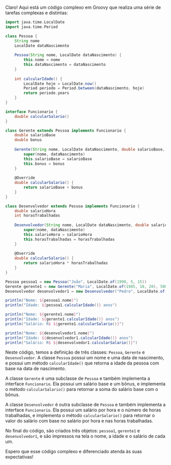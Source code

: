 Claro! Aqui está um código complexo em Groovy que realiza uma série de tarefas complexas e distintas:

```groovy
import java.time.LocalDate
import java.time.Period

class Pessoa {
    String nome
    LocalDate dataNascimento
    
    Pessoa(String nome, LocalDate dataNascimento) {
        this.nome = nome
        this.dataNascimento = dataNascimento
    }
    
    int calcularIdade() {
        LocalDate hoje = LocalDate.now()
        Period periodo = Period.between(dataNascimento, hoje)
        return periodo.years
    }
}

interface Funcionario {
    double calcularSalario()
}

class Gerente extends Pessoa implements Funcionario {
    double salarioBase
    double bonus
    
    Gerente(String nome, LocalDate dataNascimento, double salarioBase, double bonus) {
        super(nome, dataNascimento)
        this.salarioBase = salarioBase
        this.bonus = bonus
    }
    
    @Override
    double calcularSalario() {
        return salarioBase + bonus
    }
}

class Desenvolvedor extends Pessoa implements Funcionario {
    double salarioHora
    int horasTrabalhadas
    
    Desenvolvedor(String nome, LocalDate dataNascimento, double salarioHora, int horasTrabalhadas) {
        super(nome, dataNascimento)
        this.salarioHora = salarioHora
        this.horasTrabalhadas = horasTrabalhadas
    }
    
    @Override
    double calcularSalario() {
        return salarioHora * horasTrabalhadas
    }
}

Pessoa pessoa1 = new Pessoa("João", LocalDate.of(1990, 5, 15))
Gerente gerente1 = new Gerente("Maria", LocalDate.of(1985, 10, 20), 5000, 1000)
Desenvolvedor desenvolvedor1 = new Desenvolvedor("Pedro", LocalDate.of(1995, 12, 8), 50, 160)

println("Nome: ${pessoa1.nome}")
println("Idade: ${pessoa1.calcularIdade()} anos")

println("Nome: ${gerente1.nome}")
println("Idade: ${gerente1.calcularIdade()} anos")
println("Salário: R$ ${gerente1.calcularSalario()}")

println("Nome: ${desenvolvedor1.nome}")
println("Idade: ${desenvolvedor1.calcularIdade()} anos")
println("Salário: R$ ${desenvolvedor1.calcularSalario()}")
```

Neste código, temos a definição de três classes: `Pessoa`, `Gerente` e `Desenvolvedor`. A classe `Pessoa` possui um nome e uma data de nascimento, e possui um método `calcularIdade()` que retorna a idade da pessoa com base na data de nascimento.

A classe `Gerente` é uma subclasse de `Pessoa` e também implementa a interface `Funcionario`. Ela possui um salário base e um bônus, e implementa o método `calcularSalario()` para retornar a soma do salário base com o bônus.

A classe `Desenvolvedor` é outra subclasse de `Pessoa` e também implementa a interface `Funcionario`. Ela possui um salário por hora e o número de horas trabalhadas, e implementa o método `calcularSalario()` para retornar o valor do salário com base no salário por hora e nas horas trabalhadas.

No final do código, são criados três objetos: `pessoa1`, `gerente1` e `desenvolvedor1`, e são impressos na tela o nome, a idade e o salário de cada um.

Espero que esse código complexo e diferenciado atenda às suas expectativas!